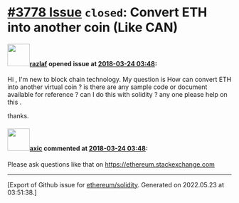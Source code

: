 # [\#3778 Issue](https://github.com/ethereum/solidity/issues/3778) `closed`: Convert ETH into another coin (Like CAN)

#### <img src="https://avatars.githubusercontent.com/u/37725289?v=4" width="50">[razlaf](https://github.com/razlaf) opened issue at [2018-03-24 03:48](https://github.com/ethereum/solidity/issues/3778):

Hi ,
I'm new to block chain technology. My question is How can convert ETH into another virtual coin ? is there are any sample code or document available for reference ? can I do this with solidity ? any one please help on this .

thanks.

#### <img src="https://avatars.githubusercontent.com/u/20340?v=4" width="50">[axic](https://github.com/axic) commented at [2018-03-24 03:48](https://github.com/ethereum/solidity/issues/3778#issuecomment-376152867):

Please ask questions like that on https://ethereum.stackexchange.com


-------------------------------------------------------------------------------



[Export of Github issue for [ethereum/solidity](https://github.com/ethereum/solidity). Generated on 2022.05.23 at 03:51:38.]
